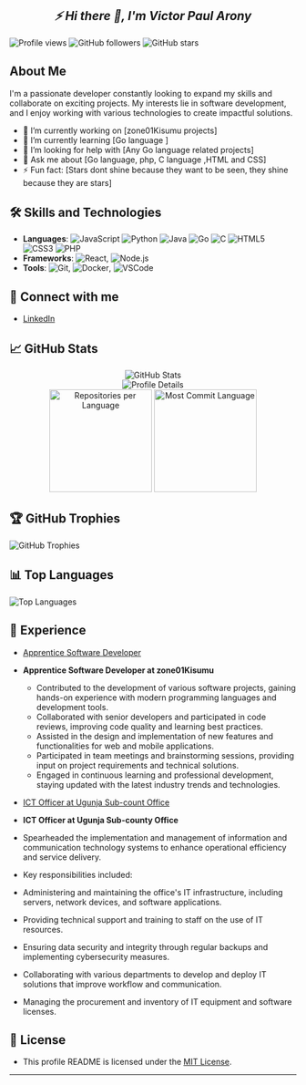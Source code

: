 
<h2 align='center'><i>⚡  Hi there 👋, I'm Victor Paul Arony</i></h2>

![Profile views](https://gpvc.arturio.dev/VictorPaulArony)
![GitHub followers](https://img.shields.io/github/followers/VictorPaulArony?style=social)
![GitHub stars](https://img.shields.io/github/stars/VictorPaulArony?style=social)

## About Me
I'm a passionate developer constantly looking to expand my skills and collaborate on exciting projects. My interests lie in software development, and I enjoy working with various technologies to create impactful solutions.

- 🔭 I’m currently working on [zone01Kisumu projects]
- 🌱 I’m currently learning [Go language ]
- 🤔 I’m looking for help with [Any Go language related projects]
- 💬 Ask me about [Go language, php, C language ,HTML and CSS]
- ⚡ Fun fact: [Stars dont shine because they want to be seen, they shine because they are stars]

## 🛠️ Skills and Technologies
- **Languages**: 
  ![JavaScript](https://img.shields.io/badge/-JavaScript-black?style=flat-square&logo=javascript) 
  ![Python](https://img.shields.io/badge/-Python-black?style=flat-square&logo=python) 
  ![Java](https://img.shields.io/badge/-Java-black?style=flat-square&logo=java)
  ![Go](https://img.shields.io/badge/-Go-black?style=flat-square&logo=go)
  ![C](https://img.shields.io/badge/-C-black?style=flat-square&logo=c)
  ![HTML5](https://img.shields.io/badge/-HTML5-black?style=flat-square&logo=html5)
  ![CSS3](https://img.shields.io/badge/-CSS3-black?style=flat-square&logo=css3)
  ![PHP](https://img.shields.io/badge/-PHP-black?style=flat-square&logo=php)
- **Frameworks**: ![React](https://img.shields.io/badge/-React-black?style=flat-square&logo=react), ![Node.js](https://img.shields.io/badge/-Node.js-black?style=flat-square&logo=node.js)
- **Tools**: ![Git](https://img.shields.io/badge/-Git-black?style=flat-square&logo=git), ![Docker](https://img.shields.io/badge/-Docker-black?style=flat-square&logo=docker), ![VSCode](https://img.shields.io/badge/-VSCode-black?style=flat-square&logo=visual-studio-code)

## 🔗 Connect with me
- [LinkedIn](https://linkedin.com/in/victor-arony-896b93241)

## 📈 GitHub Stats
<div align="center">
  <img src="https://github-readme-stats.vercel.app/api?username=VictorPaulArony&show_icons=true&hide_border=true&theme=radical" alt="GitHub Stats"/>
  <br/>
  <img src="https://github-profile-summary-cards.vercel.app/api/cards/profile-details?username=VictorPaulArony&theme=radical" alt="Profile Details"/>
  <br/>
  <img height="180em" src="https://github-profile-summary-cards.vercel.app/api/cards/repos-per-language?username=VictorPaulArony&theme=dark" alt="Repositories per Language"/>
  <img height="180em" src="https://github-profile-summary-cards.vercel.app/api/cards/most-commit-language?username=VictorPaulArony&theme=dark" alt="Most Commit Language"/>
</div>


## 🏆 GitHub Trophies
![GitHub Trophies](https://github-profile-trophy.vercel.app/?username=VictorPaulArony&theme=darkhub)

## 📊 Top Languages
![Top Languages](https://github-readme-stats.vercel.app/api/top-langs/?username=VictorPaulArony&layout=compact&theme=dark)


## 💼 Experience
- [Apprentice Software Developer](https://www.zone01kisumu.ke/)
- **Apprentice Software Developer at zone01Kisumu**
  - Contributed to the development of various software projects, gaining hands-on experience with modern programming languages and development tools.
  - Collaborated with senior developers and participated in code reviews, improving code quality and learning best practices.
  - Assisted in the design and implementation of new features and functionalities for web and mobile applications.
  - Participated in team meetings and brainstorming sessions, providing input on project requirements and technical solutions.
  - Engaged in continuous learning and professional development, staying updated with the latest industry trends and technologies.

- [ICT Officer at Ugunja Sub-count Office](https://companywebsite.com)
- **ICT Officer at Ugunja Sub-county Office**
- Spearheaded the implementation and management of information and communication technology systems to enhance operational efficiency and service delivery.
-  Key responsibilities included:
  - Administering and maintaining the office's IT infrastructure, including servers, network devices, and software applications.
  - Providing technical support and training to staff on the use of IT resources.
  - Ensuring data security and integrity through regular backups and implementing cybersecurity measures.
  - Collaborating with various departments to develop and deploy IT solutions that improve workflow and communication.
  - Managing the procurement and inventory of IT equipment and software licenses.


## 📝 License
- This profile README is licensed under the [MIT License](LICENSE).

---


